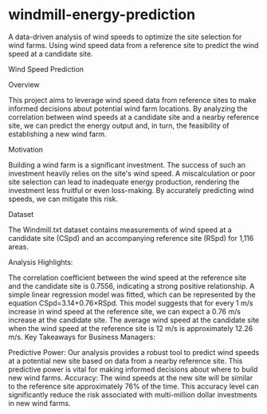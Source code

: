 # windmill-energy-prediction
A data-driven analysis of wind speeds to optimize the site selection for wind farms. Using wind speed data from a reference site to predict the wind speed at a candidate site.

Wind Speed Prediction

Overview

This project aims to leverage wind speed data from reference sites to make informed decisions about potential wind farm locations. By analyzing the correlation between wind speeds at a candidate site and a nearby reference site, we can predict the energy output and, in turn, the feasibility of establishing a new wind farm.

Motivation

Building a wind farm is a significant investment. The success of such an investment heavily relies on the site's wind speed. A miscalculation or poor site selection can lead to inadequate energy production, rendering the investment less fruitful or even loss-making. By accurately predicting wind speeds, we can mitigate this risk.

Dataset

The Windmill.txt dataset contains measurements of wind speed at a candidate site (CSpd) and an accompanying reference site (RSpd) for 1,116 areas.

Analysis Highlights:

The correlation coefficient between the wind speed at the reference site and the candidate site is 0.7556, indicating a strong positive relationship.
A simple linear regression model was fitted, which can be represented by the equation 
CSpd=3.14+0.76×RSpd.
This model suggests that for every 1 m/s increase in wind speed at the reference site, we can expect a 0.76 m/s increase at the candidate site.
The average wind speed at the candidate site when the wind speed at the reference site is 12 m/s is approximately 12.26 m/s.
Key Takeaways for Business Managers:

Predictive Power: Our analysis provides a robust tool to predict wind speeds at a potential new site based on data from a nearby reference site. This predictive power is vital for making informed decisions about where to build new wind farms.
Accuracy: The wind speeds at the new site will be similar to the reference site approximately 76% of the time. This accuracy level can significantly reduce the risk associated with multi-million dollar investments in new wind farms.
